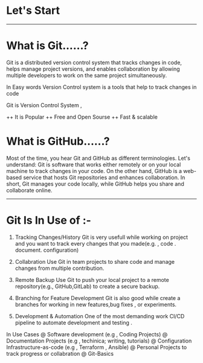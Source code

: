 # Let's Start

*********************************************************
# What is Git......?

Git is a distributed version control system that tracks changes in code, helps manage project versions,
 and enables collaboration by allowing multiple developers to work on the same project simultaneously.

In Easy words Version Control system is a tools that help to track changes in code

Git is Version Control System ,

++  It is Popular
++  Free and Open Sourse
++  Fast & scalable

# What is GitHub......?
Most of the time, you hear Git and GitHub as different terminologies. Let's understand: Git is software that works either remotely or on your local machine to track changes in your code. On the other hand, GitHub is a web-based service that hosts Git repositories and enhances collaboration. In short, Git manages your code locally, while GitHub helps you share and collaborate online.

**********************************************************
# Git Is In Use of :-
1. Tracking Changes/History 
Git is very usefull while working on project and you want to track every changes that you made(e.g. , code . document. configuration)

2. Collabration
Use Git in team projects to share code and manage changes
from multiple contribution.

3. Remote Backup
Use Git to push your local project to a remote repository(e.g., GitHub,GitLab) to create a secure backup.

4. Branching for Feature Development
Git is also good while create a branches for working in new features,bug fixes , or experiments.

5. Development & Automation
One of the most demanding work CI/CD pipeline to automate development and testing .

In Use Cases
@ Software development (e.g , Coding Projects)
@ Documentation Projects (e.g , techinica; writing, tutorials)
@ Configuration Infrastructure-as-code (e.g , Terraform , Ansible)
@ Personal Projects to track progress or collabration
@ Git-Basics
